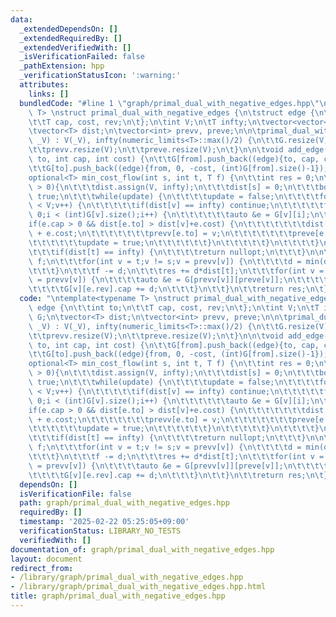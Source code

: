 ```yaml
---
data:
  _extendedDependsOn: []
  _extendedRequiredBy: []
  _extendedVerifiedWith: []
  _isVerificationFailed: false
  _pathExtension: hpp
  _verificationStatusIcon: ':warning:'
  attributes:
    links: []
  bundledCode: "#line 1 \"graph/primal_dual_with_negative_edges.hpp\"\n\ntemplate<typename\
    \ T> \nstruct primal_dual_with_negative_edges {\n\tstruct edge {\n\t\tint to;\n\
    \t\tT cap, cost, rev;\n\t};\n\tint V;\n\tT infty;\n\tvector<vector<edge>> G;\n\
    \tvector<T> dist;\n\tvector<int> prevv, preve;\n\n\tprimal_dual_with_negative_edges(int\
    \ _V) : V(_V), infty(numeric_limits<T>::max()/2) {\n\t\tG.resize(V);\n\t\tdist.resize(V);\n\
    \t\tprevv.resize(V);\n\t\tpreve.resize(V);\n\t}\n\n\tvoid add_edge(int from, int\
    \ to, int cap, int cost) {\n\t\tG[from].push_back((edge){to, cap, cost, (int)G[to].size()});\n\
    \t\tG[to].push_back((edge){from, 0, -cost, (int)G[from].size()-1});\n\t}\n\n\t\
    optional<T> min_cost_flow(int s, int t, T f) {\n\t\tint res = 0;\n\t\twhile(f\
    \ > 0){\n\t\t\tdist.assign(V, infty);\n\t\t\tdist[s] = 0;\n\t\t\tbool update =\
    \ true;\n\t\t\twhile(update) {\n\t\t\t\tupdate = false;\n\t\t\t\tfor(int v = 0;v\
    \ < V;v++) {\n\t\t\t\t\tif(dist[v] == infty) continue;\n\t\t\t\t\tfor(int i =\
    \ 0;i < (int)G[v].size();i++) {\n\t\t\t\t\t\tauto &e = G[v][i];\n\t\t\t\t\t\t\
    if(e.cap > 0 && dist[e.to] > dist[v]+e.cost) {\n\t\t\t\t\t\t\tdist[e.to] = dist[v]\
    \ + e.cost;\n\t\t\t\t\t\t\tprevv[e.to] = v;\n\t\t\t\t\t\t\tpreve[e.to] = i;\n\t\
    \t\t\t\t\t\tupdate = true;\n\t\t\t\t\t\t}\n\t\t\t\t\t}\n\t\t\t\t}\n\t\t\t}\n\n\
    \t\t\tif(dist[t] == infty) {\n\t\t\t\treturn nullopt;\n\t\t\t}\n\n\t\t\tT d =\
    \ f;\n\t\t\tfor(int v = t;v != s;v = prevv[v]) {\n\t\t\t\td = min(d, G[prevv[v]][preve[v]].cap);\n\
    \t\t\t}\n\t\t\tf -= d;\n\t\t\tres += d*dist[t];\n\t\t\tfor(int v = t;v != s;v\
    \ = prevv[v]) {\n\t\t\t\tauto &e = G[prevv[v]][preve[v]];\n\t\t\t\te.cap -= d;\n\
    \t\t\t\tG[v][e.rev].cap += d;\n\t\t\t}\n\t\t}\n\t\treturn res;\n\t}\n};\n"
  code: "\ntemplate<typename T> \nstruct primal_dual_with_negative_edges {\n\tstruct\
    \ edge {\n\t\tint to;\n\t\tT cap, cost, rev;\n\t};\n\tint V;\n\tT infty;\n\tvector<vector<edge>>\
    \ G;\n\tvector<T> dist;\n\tvector<int> prevv, preve;\n\n\tprimal_dual_with_negative_edges(int\
    \ _V) : V(_V), infty(numeric_limits<T>::max()/2) {\n\t\tG.resize(V);\n\t\tdist.resize(V);\n\
    \t\tprevv.resize(V);\n\t\tpreve.resize(V);\n\t}\n\n\tvoid add_edge(int from, int\
    \ to, int cap, int cost) {\n\t\tG[from].push_back((edge){to, cap, cost, (int)G[to].size()});\n\
    \t\tG[to].push_back((edge){from, 0, -cost, (int)G[from].size()-1});\n\t}\n\n\t\
    optional<T> min_cost_flow(int s, int t, T f) {\n\t\tint res = 0;\n\t\twhile(f\
    \ > 0){\n\t\t\tdist.assign(V, infty);\n\t\t\tdist[s] = 0;\n\t\t\tbool update =\
    \ true;\n\t\t\twhile(update) {\n\t\t\t\tupdate = false;\n\t\t\t\tfor(int v = 0;v\
    \ < V;v++) {\n\t\t\t\t\tif(dist[v] == infty) continue;\n\t\t\t\t\tfor(int i =\
    \ 0;i < (int)G[v].size();i++) {\n\t\t\t\t\t\tauto &e = G[v][i];\n\t\t\t\t\t\t\
    if(e.cap > 0 && dist[e.to] > dist[v]+e.cost) {\n\t\t\t\t\t\t\tdist[e.to] = dist[v]\
    \ + e.cost;\n\t\t\t\t\t\t\tprevv[e.to] = v;\n\t\t\t\t\t\t\tpreve[e.to] = i;\n\t\
    \t\t\t\t\t\tupdate = true;\n\t\t\t\t\t\t}\n\t\t\t\t\t}\n\t\t\t\t}\n\t\t\t}\n\n\
    \t\t\tif(dist[t] == infty) {\n\t\t\t\treturn nullopt;\n\t\t\t}\n\n\t\t\tT d =\
    \ f;\n\t\t\tfor(int v = t;v != s;v = prevv[v]) {\n\t\t\t\td = min(d, G[prevv[v]][preve[v]].cap);\n\
    \t\t\t}\n\t\t\tf -= d;\n\t\t\tres += d*dist[t];\n\t\t\tfor(int v = t;v != s;v\
    \ = prevv[v]) {\n\t\t\t\tauto &e = G[prevv[v]][preve[v]];\n\t\t\t\te.cap -= d;\n\
    \t\t\t\tG[v][e.rev].cap += d;\n\t\t\t}\n\t\t}\n\t\treturn res;\n\t}\n};\n"
  dependsOn: []
  isVerificationFile: false
  path: graph/primal_dual_with_negative_edges.hpp
  requiredBy: []
  timestamp: '2025-02-22 05:25:05+09:00'
  verificationStatus: LIBRARY_NO_TESTS
  verifiedWith: []
documentation_of: graph/primal_dual_with_negative_edges.hpp
layout: document
redirect_from:
- /library/graph/primal_dual_with_negative_edges.hpp
- /library/graph/primal_dual_with_negative_edges.hpp.html
title: graph/primal_dual_with_negative_edges.hpp
---
```

